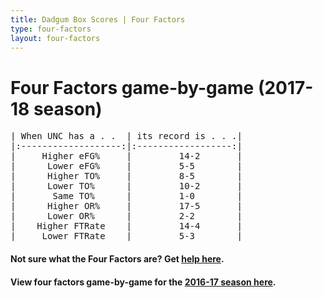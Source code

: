 ```yaml
---
title: Dadgum Box Scores | Four Factors
type: four-factors
layout: four-factors
---
```


# Four Factors game-by-game (2017-18 season)

<pre class="huffman stilwata">
| When UNC has a . .  | its record is . . .|
|:-------------------:|:------------------:|
|     Higher eFG%     |         14-2       |
|      Lower eFG%     |         5-5        |
|      Higher TO%     |         8-5        |
|      Lower TO%      |         10-2       |
|       Same TO%      |         1-0        |
|      Higher OR%     |         17-5       |
|      Lower OR%      |         2-2        |
|    Higher FTRate    |         14-4       |
|     Lower FTRate    |         5-3        |
</pre>

#### Not sure what the Four Factors are? Get [help here](https://cbbstatshelp.com/four-factors/intro/).

#### View four factors game-by-game for the [2016-17 season here](/four-factors-16-17).